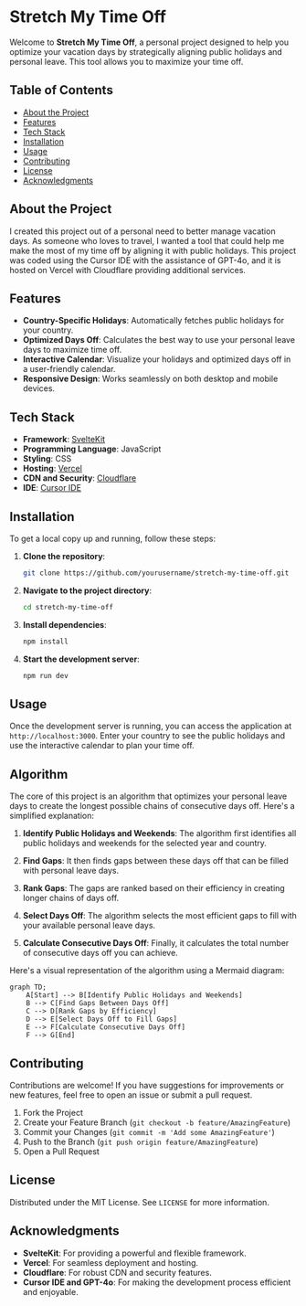 # Stretch My Time Off

Welcome to **Stretch My Time Off**, a personal project designed to help you optimize your vacation days by strategically aligning public holidays and personal leave. This tool allows you to maximize your time off.

## Table of Contents

- [About the Project](#about-the-project)
- [Features](#features)
- [Tech Stack](#tech-stack)
- [Installation](#installation)
- [Usage](#usage)
- [Contributing](#contributing)
- [License](#license)
- [Acknowledgments](#acknowledgments)

## About the Project

I created this project out of a personal need to better manage vacation days. As someone who loves to travel, I wanted a tool that could help me make the most of my time off by aligning it with public holidays. This project was coded using the Cursor IDE with the assistance of GPT-4o, and it is hosted on Vercel with Cloudflare providing additional services.

## Features

- **Country-Specific Holidays**: Automatically fetches public holidays for your country.
- **Optimized Days Off**: Calculates the best way to use your personal leave days to maximize time off.
- **Interactive Calendar**: Visualize your holidays and optimized days off in a user-friendly calendar.
- **Responsive Design**: Works seamlessly on both desktop and mobile devices.

## Tech Stack

- **Framework**: [SvelteKit](https://kit.svelte.dev/)
- **Programming Language**: JavaScript
- **Styling**: CSS
- **Hosting**: [Vercel](https://vercel.com/)
- **CDN and Security**: [Cloudflare](https://www.cloudflare.com/)
- **IDE**: [Cursor IDE](https://cursor.so/)

## Installation

To get a local copy up and running, follow these steps:

1. **Clone the repository**:
   ```bash
   git clone https://github.com/yourusername/stretch-my-time-off.git
   ```

2. **Navigate to the project directory**:
   ```bash
   cd stretch-my-time-off
   ```

3. **Install dependencies**:
   ```bash
   npm install
   ```

4. **Start the development server**:
   ```bash
   npm run dev
   ```

## Usage

Once the development server is running, you can access the application at `http://localhost:3000`. Enter your country to see the public holidays and use the interactive calendar to plan your time off.


## Algorithm

The core of this project is an algorithm that optimizes your personal leave days to create the longest possible chains of consecutive days off. Here's a simplified explanation:

1. **Identify Public Holidays and Weekends**: The algorithm first identifies all public holidays and weekends for the selected year and country.

2. **Find Gaps**: It then finds gaps between these days off that can be filled with personal leave days.

3. **Rank Gaps**: The gaps are ranked based on their efficiency in creating longer chains of days off.

4. **Select Days Off**: The algorithm selects the most efficient gaps to fill with your available personal leave days.

5. **Calculate Consecutive Days Off**: Finally, it calculates the total number of consecutive days off you can achieve.

Here's a visual representation of the algorithm using a Mermaid diagram:

```mermaid
graph TD;
    A[Start] --> B[Identify Public Holidays and Weekends]
    B --> C[Find Gaps Between Days Off]
    C --> D[Rank Gaps by Efficiency]
    D --> E[Select Days Off to Fill Gaps]
    E --> F[Calculate Consecutive Days Off]
    F --> G[End]
```

## Contributing

Contributions are welcome! If you have suggestions for improvements or new features, feel free to open an issue or submit a pull request.

1. Fork the Project
2. Create your Feature Branch (`git checkout -b feature/AmazingFeature`)
3. Commit your Changes (`git commit -m 'Add some AmazingFeature'`)
4. Push to the Branch (`git push origin feature/AmazingFeature`)
5. Open a Pull Request

## License

Distributed under the MIT License. See `LICENSE` for more information.

## Acknowledgments

- **SvelteKit**: For providing a powerful and flexible framework.
- **Vercel**: For seamless deployment and hosting.
- **Cloudflare**: For robust CDN and security features.
- **Cursor IDE and GPT-4o**: For making the development process efficient and enjoyable.
